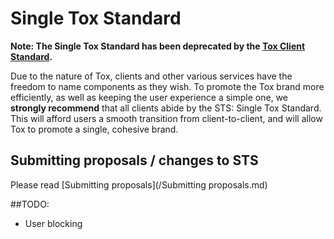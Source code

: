 Single Tox Standard
===

**Note: The Single Tox Standard has been deprecated by the [Tox Client Standard](https://github.com/tox/tox-client-standard).**

Due to the nature of Tox, clients and other various services have the freedom to name components as they wish. To promote the Tox brand more efficiently, as well as keeping the user experience a simple one, we **strongly recommend** that all clients abide by the STS: Single Tox Standard. This will afford users a smooth transition from client-to-client, and will allow Tox to promote a single, cohesive brand.


## Submitting proposals / changes to STS

Please read [Submitting proposals](/Submitting proposals.md)


##TODO:
- User blocking
